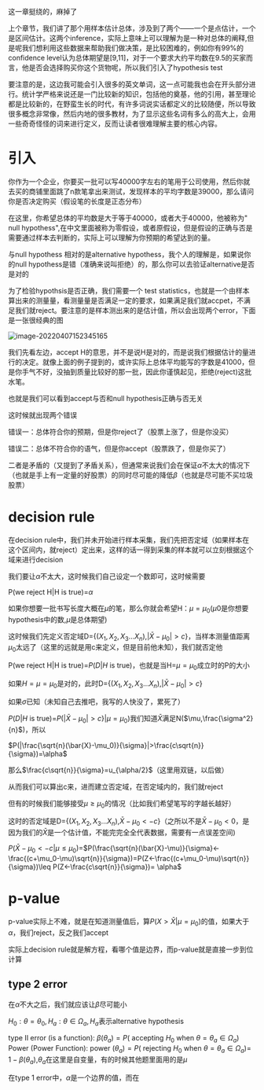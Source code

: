 这一章挺绕的，麻掉了

上个章节，我们讲了那个用样本估计总体，涉及到了两个——一个是点估计，一个是区间估计。这两个inference，实际上意味上可以理解为是一种对总体的阐释,但是呢我们想利用这些数据来帮助我们做决策，是比较困难的，例如你有99%的confidence level认为总体期望是[9,11]，对于一个要求大约平均数在9.5的买家而言，他是否会选择购买你这个货物呢，所以我们引入了hypothesis test

要注意的是，这边我可能会引入很多的英文单词，这一点可能我也会在开头部分进行。统计学严格来说还是一门比较新的知识，包括他的奠基，他的引用，甚至理论都是比较新的，在野蛮生长的时代，有许多词说实话都定义的比较随便，所以导致很多概念非常像，然后内地的很多教材，为了显示这些名词有多么的高大上，会用一些奇奇怪怪的词来进行定义，反而让读者很难理解主要的核心内容。

# 引入

你作为一个企业，你要买一批可以写40000字左右的笔用于公司使用，然后你就去买的商铺里面跳了n款笔拿出来测试，发现样本的平均字数是39000，那么请问你是否决定购买（假设笔的长度是正态分布）

在这里，你希望总体的平均数是大于等于40000，或者大于40000，他被称为" null hypothess",在中文里面被称为零假设，或者原假设，但是假设的正确与否是需要通过样本去判断的，实际上可以理解为你预期的希望达到的量。

与null hypothess 相对的是alternative hypothess，我个人的理解是，如果说你的null hypothess是错（准确来说叫拒绝）的，那么你可以去验证alternative是否是对的

为了检验hypothsis是否正确，我们需要一个 test statistics，也就是一个由样本算出来的测量量，看测量量是否满足一定的要求，如果满足我们就accpet，不满足我们就reject。要注意的是样本测出来的是估计值，所以会出现两个error，下面是一张很经典的图

![image-20220407152345165](C:\Users\PRAGM\Documents\GitHub\math-wiki\概率统计\image-20220407152345165.png)

我们先看左边，accept H的意思，并不是说H是对的，而是说我们根据估计的量进行的决定。就像上面的例子提到的，或许实际上总体平均能写的字数是41000，但是你手气不好，没抽到质量比较好的那一批，因此你谨慎起见，拒绝(reject)这批水笔。

也就是我们可以看到accept与否和null hypothesis正确与否无关

这时候就出现两个错误

错误一：总体符合你的预期，但是你reject了（股票上涨了，但是你没买）

错误二：总体不符合你的语气，但是你accept（股票跌了，但是你买了）

二者是矛盾的（又提到了矛盾关系），但通常来说我们会在保证$\alpha$不太大的情况下（也就是手上有一定量的好股票）的同时尽可能的降低$\beta$（也就是尽可能不买垃圾股票）

# decision rule

在decision rule中，我们并未开始进行样本采集，我们先把否定域（如果样本在这个区间内，就reject）定出来，这样的话一得到采集的样本就可以立刻根据这个域来进行decision

我们要让$\alpha$不太大，这时候我们自己设定一个数即可，这时候需要

P(we reject H|H is true)=$\alpha$ 

如果你想要一批书写长度大概在$\mu$的笔，那么你就会希望H：$\mu=\mu_0$($\mu 0$是你想要hypothesis中的数,$\mu$是总体期望)

这时候我们先定义否定域D={($X_1,X_2,X_3\dots X_n$),$|\bar{X}-\mu_0|>c\}$，当样本测量值距离$\mu_0$太远了（这里的远就是用c来定义，但是目前他未知），我们就否定他

P(we reject H|H is true)=$P(D|H$ is true)，也就是当H=$\mu=\mu_0$成立时的P的大小

如果$H=\mu=\mu_0$是对的，此时D={($X_1,X_2,X_3\dots X_n$),$|\bar{X}-\mu_0|>c\}$

如果$\sigma$已知（未知自己去推吧，我写的人快没了，累死了）

$P(D|H$ is true)=$P(|\bar{X}-\mu_0|>c\}|\mu=\mu_0)$我们知道$\bar{X}$满足N($\mu,\frac{\sigma^2}{n}$)，所以

$P(|\frac{\sqrt{n}(\bar{X}-\mu_0)}{\sigma}|>\frac{c\sqrt{n}}{\sigma})=\alpha$

那么$\frac{c\sqrt{n}}{\sigma}=u_{\alpha/2}$（这里用双链，以后做）

从而我们可以算出c来，进而建立否定域，在否定域内的，我们就reject

但有的时候我们能够接受$\mu \geq \mu_0$的情况（比如我们希望笔写的字越长越好）

这时的否定域是D={($X_1,X_2,X_3\dots X_n$),$\bar{X}-\mu_0<-c\}$（之所以不是$\bar{X}-\mu_0<0$，是因为我们的$\bar{X}$是一个估计值，不能完完全全代表数据，需要有一点误差空间)

$P(\bar{X}-\mu_0<-c|\mu \leq\mu_0)=$$P(\frac{\sqrt{n}(\bar{X}-\mu)}{\sigma}<-\frac{(c+\mu_0-\mu)\sqrt{n}}{\sigma})=P(Z<-\frac{(c+\mu_0-\mu)\sqrt{n}}{\sigma})\leq P(Z<-\frac{c\sqrt{n}}{\sigma})= \alpha$

# p-value

p-value实际上不难，就是在知道测量值后，算$P(X>\bar{X}|\mu=\mu_0)$的值，如果大于$\alpha$，我们reject，反之我们accept

实际上decision rule就是解方程，看哪个值是边界，而p-value就是直接一步到位计算

## type 2 error

在$\alpha$不大之后，我们就应该让$\beta$尽可能小

$H_{0}: \theta=\theta_{0}, H_{a}: \theta \in \Omega_{a},H_a$表示alternative hypothesis

type II error (is a function):
$\beta\left(\theta_{a}\right)=P\left(\right.$ accepting $H_{0}$ when $\left.\theta=\theta_{a} \in \Omega_{a}\right)$
Power (Power Function):
power $\left(\theta_{a}\right)=P\left(\right.$ rejecting $H_{0}$ when $\left.\theta=\theta_{a} \in \Omega_{a}\right)=$ $1-\beta\left(\theta_{a}\right)$,$\theta_{a}$在这里是自变量，有的时候其他题里面用的是$\mu$

在type 1 error中，$\alpha$是一个边界的值，而在